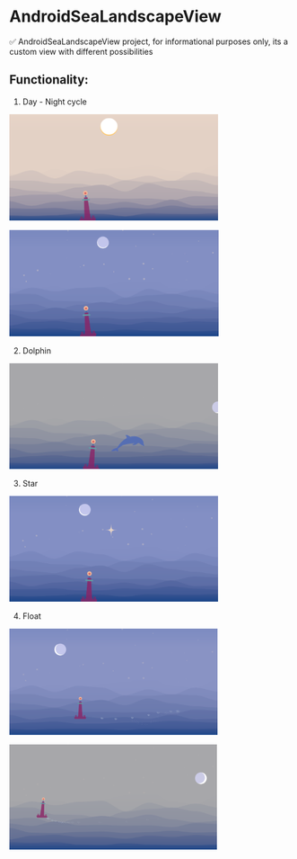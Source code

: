 # AndroidSeaLandscapeView

:white_check_mark: AndroidSeaLandscapeView project, for informational purposes only, its a custom view with different possibilities

## Functionality:  

1. Day - Night cycle

![Day](https://github.com/GinKukuruza/AndroidSeaLandscapeView/blob/master/app/src/main/res/raw/day.png)  

![Night](https://github.com/GinKukuruza/AndroidSeaLandscapeView/blob/master/app/src/main/res/raw/night.png)  

2. Dolphin

![Dolphin](https://github.com/GinKukuruza/AndroidSeaLandscapeView/blob/master/app/src/main/res/raw/dolphin.png)  

3. Star

![Star](https://github.com/GinKukuruza/AndroidSeaLandscapeView/blob/master/app/src/main/res/raw/star.png)  

4. Float

![Float move](https://github.com/GinKukuruza/AndroidSeaLandscapeView/blob/master/app/src/main/res/raw/float_move.png)

![Float distance](https://github.com/GinKukuruza/AndroidSeaLandscapeView/blob/master/app/src/main/res/raw/float_distance.png)
